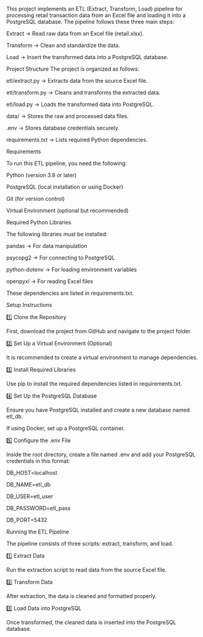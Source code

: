 This project implements an ETL (Extract, Transform, Load) pipeline for processing retail transaction data from an Excel file and loading it into a PostgreSQL database. The pipeline follows these three main steps:

Extract → Read raw data from an Excel file (retail.xlsx).

Transform → Clean and standardize the data.

Load → Insert the transformed data into a PostgreSQL database.

Project Structure
The project is organized as follows:

etl/extract.py → Extracts data from the source Excel file.

etl/transform.py → Cleans and transforms the extracted data.

etl/load.py → Loads the transformed data into PostgreSQL.

data/ → Stores the raw and processed data files.

.env → Stores database credentials securely.

requirements.txt → Lists required Python dependencies.



Requirements

To run this ETL pipeline, you need the following:


Python (version 3.8 or later)

PostgreSQL (local installation or using Docker)

Git (for version control)

Virtual Environment (optional but recommended)

Required Python Libraries

The following libraries must be installed:


pandas → For data manipulation

psycopg2 → For connecting to PostgreSQL

python-dotenv → For loading environment variables

openpyxl → For reading Excel files

These dependencies are listed in requirements.txt.


Setup Instructions

1️⃣ Clone the Repository

First, download the project from GitHub and navigate to the project folder.


2️⃣ Set Up a Virtual Environment (Optional)

It is recommended to create a virtual environment to manage dependencies.


3️⃣ Install Required Libraries

Use pip to install the required dependencies listed in requirements.txt.


4️⃣ Set Up the PostgreSQL Database

Ensure you have PostgreSQL installed and create a new database named etl_db.

If using Docker, set up a PostgreSQL container.


5️⃣ Configure the .env File

Inside the root directory, create a file named .env and add your PostgreSQL credentials in this format:

DB_HOST=localhost

DB_NAME=etl_db

DB_USER=etl_user

DB_PASSWORD=etl_pass

DB_PORT=5432


Running the ETL Pipeline

The pipeline consists of three scripts: extract, transform, and load.


1️⃣ Extract Data

Run the extraction script to read data from the source Excel file.


2️⃣ Transform Data

After extraction, the data is cleaned and formatted properly.


3️⃣ Load Data into PostgreSQL

Once transformed, the cleaned data is inserted into the PostgreSQL database.
